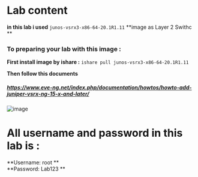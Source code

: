 
# Lab content

**in this lab i used** `junos-vsrx3-x86-64-20.1R1.11` **image as Layer 2 Swithc **

### To preparing your lab with this image : </br>

**First install image by ishare :** ` ishare pull junos-vsrx3-x86-64-20.1R1.11 ` </br>

**Then follow this documents** </br>

##### https://www.eve-ng.net/index.php/documentation/howtos/howto-add-juniper-vsrx-ng-15-x-and-later/ 

![image](https://user-images.githubusercontent.com/78827896/154631982-d99e68b4-a389-4478-83c1-fbab1b06c1ef.png) </br>

# All username and password in this lab is : </br>

**Username: root ** </br>
**Password: Lab123 ** </br> 

































